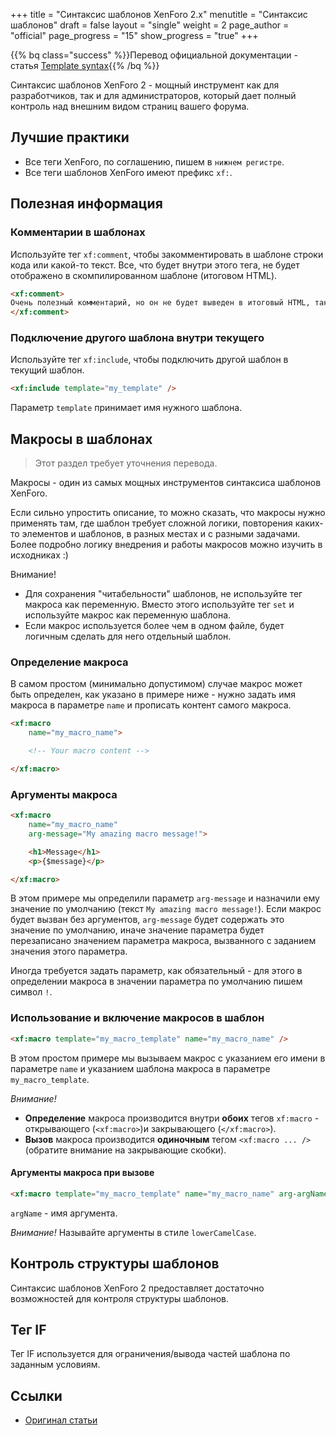+++
title = "Синтаксис шаблонов XenForo 2.x"
menutitle = "Синтаксис шаблонов"
draft = false
layout = "single"
weight = 2
page_author = "official"
page_progress = "15"
show_progress = "true"
+++

{{% bq class="success" %}}Перевод официальной документации - статья <a href="https://github.com/xenforo-ltd/docs/blob/master/docs/template-syntax.md">Template syntax</a>{{% /bq %}}

Синтаксис шаблонов XenForo 2 - мощный инструмент как для разработчиков, так и для администраторов, который дает полный контроль над внешним видом страниц вашего форума.

## Лучшие практики

- Все теги XenForo, по соглашению, пишем в `нижнем регистре`.
- Все теги шаблонов XenForo имеют префикс `xf:`.

## Полезная информация

### Комментарии в шаблонах

Используйте тег `xf:comment`, чтобы закомментировать в шаблоне строки кода или какой-то текст. Все, что будет внутри этого тега, не будет отображено в скомпилированном шаблоне (итоговом HTML).

```html
<xf:comment>
Очень полезный комментарий, но он не будет выведен в итоговый HTML, так что вы можете прочитать его только здесь, при редактировании этого шаблона.
</xf:comment>
```

### Подключение другого шаблона внутри текущего

Используйте тег `xf:include`, чтобы подключить другой шаблон в текущий шаблон.

```html
<xf:include template="my_template" />
```

Параметр `template` принимает имя нужного шаблона.

## Макросы в шаблонах

> Этот раздел требует уточнения перевода.

Макросы - один из самых мощных инструментов синтаксиса шаблонов XenForo.

Если сильно упростить описание, то можно сказать, что макросы нужно применять там, где шаблон требует сложной логики, повторения каких-то элементов и шаблонов, в разных местах и с разными задачами. Более подробно логику внедрения и работы макросов можно изучить в исходниках :)

Внимание!

- Для сохранения "читабельности" шаблонов, не используйте тег макроса как переменную. Вместо этого используйте тег `set` и используйте макрос как переменную шаблона.
- Если макрос используется более чем в одном файле, будет логичным сделать для него отдельный шаблон.

### Определение макроса

В самом простом (минимально допустимом) случае макрос может быть определен, как указано в примере ниже - нужно задать имя макроса в параметре `name` и прописать контент самого макроса.

```html
<xf:macro
    name="my_macro_name">

    <!-- Your macro content -->

</xf:macro>
```

### Аргументы макроса

```html
<xf:macro
    name="my_macro_name"
    arg-message="My amazing macro message!">

    <h1>Message</h1>
    <p>{$message}</p>

</xf:macro>
```

В этом примере мы определили параметр `arg-message` и назначили ему значение по умолчанию (текст `My amazing macro message!`). Если макрос будет вызван без аргументов, `arg-message` будет содержать это значение по умолчанию, иначе значение параметра будет перезаписано значением параметра макроса, вызванного с заданием значения этого параметра.

Иногда требуется задать параметр, как обязательный - для этого в определении макроса в значении параметра по умолчанию пишем символ `!`.

### Использование и включение макросов в шаблон

```html
<xf:macro template="my_macro_template" name="my_macro_name" />
```

В этом простом примере мы вызываем макрос с указанием его имени в параметре `name` и указанием шаблона макроса в параметре `my_macro_template`.

*Внимание!* 

- **Определение** макроса производится внутри **обоих** тегов `xf:macro` - открывающего (`<xf:macro>`)и закрывающего (`</xf:macro>`).
- **Вызов** макроса производится **одиночным** тегом `<xf:macro ... />` (обратите внимание на закрывающие скобки).

#### Аргументы макроса при вызове

```html
<xf:macro template="my_macro_template" name="my_macro_name" arg-argName="argValue" />
```

`argName` - имя аргумента.

*Внимание!* Называйте аргументы в стиле `lowerCamelCase`.


## Контроль структуры шаблонов

Синтаксис шаблонов XenForo 2 предоставляет достаточно возможностей для контроля структуры шаблонов.


## Тег IF

Тег IF используется для ограничения/вывода частей шаблона по заданным условиям.




## Ссылки

- [Оригинал статьи](https://github.com/xenforo-ltd/docs/blob/master/docs/template-syntax.md)